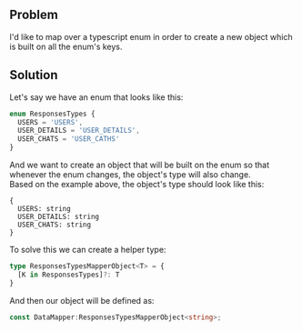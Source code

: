 ## Problem

I'd like to map over a typescript enum in order to create a new object which is built on all the enum's keys.

## Solution

Let's say we have an enum that looks like this:

```ts
enum ResponsesTypes {
  USERS = 'USERS',
  USER_DETAILS = 'USER_DETAILS',
  USER_CHATS = 'USER_CATHS'
}
```

And we want to create an object that will be built on the enum so that whenever the enum changes, the object's type will also change.  
Based on the example above, the object's type should look like this:
```
{
  USERS: string
  USER_DETAILS: string
  USER_CHATS: string
}
```

To solve this we can create a helper type:
```ts
type ResponsesTypesMapperObject<T> = {
  [K in ResponsesTypes]?: T
}
```

And then our object will be defined as:
```ts
const DataMapper:ResponsesTypesMapperObject<string>;
```
